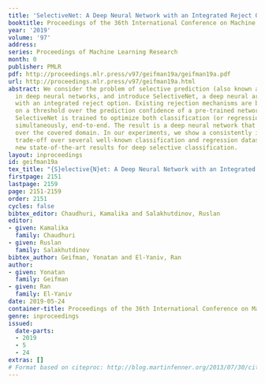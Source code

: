 ```yaml
---
title: 'SelectiveNet: A Deep Neural Network with an Integrated Reject Option'
booktitle: Proceedings of the 36th International Conference on Machine Learning
year: '2019'
volume: '97'
address: 
series: Proceedings of Machine Learning Research
month: 0
publisher: PMLR
pdf: http://proceedings.mlr.press/v97/geifman19a/geifman19a.pdf
url: http://proceedings.mlr.press/v97/geifman19a.html
abstract: We consider the problem of selective prediction (also known as reject option)
  in deep neural networks, and introduce SelectiveNet, a deep neural architecture
  with an integrated reject option. Existing rejection mechanisms are based mostly
  on a threshold over the prediction confidence of a pre-trained network. In contrast,
  SelectiveNet is trained to optimize both classification (or regression) and rejection
  simultaneously, end-to-end. The result is a deep neural network that is optimized
  over the covered domain. In our experiments, we show a consistently improved risk-coverage
  trade-off over several well-known classification and regression datasets, thus reaching
  new state-of-the-art results for deep selective classification.
layout: inproceedings
id: geifman19a
tex_title: "{S}elective{N}et: A Deep Neural Network with an Integrated Reject Option"
firstpage: 2151
lastpage: 2159
page: 2151-2159
order: 2151
cycles: false
bibtex_editor: Chaudhuri, Kamalika and Salakhutdinov, Ruslan
editor:
- given: Kamalika
  family: Chaudhuri
- given: Ruslan
  family: Salakhutdinov
bibtex_author: Geifman, Yonatan and El-Yaniv, Ran
author:
- given: Yonatan
  family: Geifman
- given: Ran
  family: El-Yaniv
date: 2019-05-24
container-title: Proceedings of the 36th International Conference on Machine Learning
genre: inproceedings
issued:
  date-parts:
  - 2019
  - 5
  - 24
extras: []
# Format based on citeproc: http://blog.martinfenner.org/2013/07/30/citeproc-yaml-for-bibliographies/
---
```

